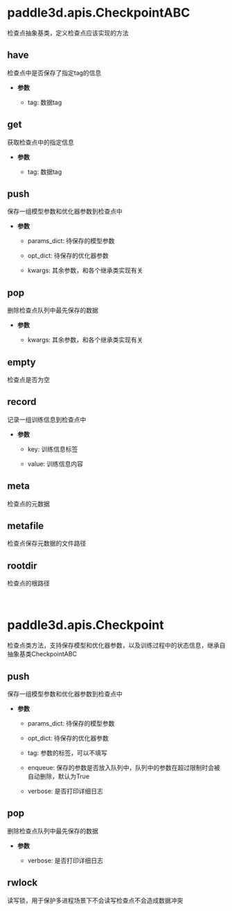 # paddle3d.apis.CheckpointABC

  检查点抽象基类，定义检查点应该实现的方法

## have

  检查点中是否保存了指定tag的信息

  * **参数**

    * tag: 数据tag

## get

  获取检查点中的指定信息

  * **参数**

    * tag: 数据tag

## push

  保存一组模型参数和优化器参数到检查点中

  * **参数**

    * params_dict: 待保存的模型参数

    * opt_dict: 待保存的优化器参数

    * kwargs: 其余参数，和各个继承类实现有关

## pop

  删除检查点队列中最先保存的数据

  * **参数**

    * kwargs: 其余参数，和各个继承类实现有关

## empty

  检查点是否为空

## record

  记录一组训练信息到检查点中

  * **参数**

    * key: 训练信息标签

    * value: 训练信息内容

## meta

  检查点的元数据

## metafile

  检查点保存元数据的文件路径

## rootdir

  检查点的根路径

<br>

# paddle3d.apis.Checkpoint

  检查点类方法，支持保存模型和优化器参数，以及训练过程中的状态信息，继承自抽象基类CheckpointABC

## push

  保存一组模型参数和优化器参数到检查点中

  * **参数**

    * params_dict: 待保存的模型参数

    * opt_dict: 待保存的优化器参数

    * tag: 参数的标签，可以不填写

    * enqueue: 保存的参数是否放入队列中，队列中的参数在超过限制时会被自动删除，默认为True

    * verbose: 是否打印详细日志

## pop

  删除检查点队列中最先保存的数据

  * **参数**

    * verbose: 是否打印详细日志

## rwlock

  读写锁，用于保护多进程场景下不会读写检查点不会造成数据冲突
